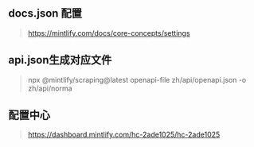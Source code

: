 ## docs.json 配置
> https://mintlify.com/docs/core-concepts/settings

## api.json生成对应文件
> npx @mintlify/scraping@latest openapi-file zh/api/openapi.json -o zh/api/norma

## 配置中心
> https://dashboard.mintlify.com/hc-2ade1025/hc-2ade1025